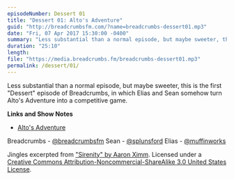 ```yaml
---
episodeNumber: Dessert 01
title: "Dessert 01: Alto's Adventure"
guid: "http://breadcrumbsfm.com/?name=breadcrumbs-dessert01.mp3"
date: "Fri, 07 Apr 2017 15:30:00 -0400"
summary: "Less substantial than a normal episode, but maybe sweeter, this is the first &quot;Dessert&quot; episode of Breadcrumbs, in which Elias and Sean somehow turn Alto's Adventure into a competitive game."
duration: "25:10"
length: 
file: "https://media.breadcrumbs.fm/breadcrumbs-dessert01.mp3"
permalink: /dessert/01/
---
```

Less substantial than a normal episode, but maybe sweeter, this is the first "Dessert" episode of Breadcrumbs, in which Elias and Sean somehow turn Alto's Adventure into a competitive game.

**Links and Show Notes** 
- [ Alto's Adventure](https://itunes.apple.com/us/app/altos-adventure/id950812012?mt=8&uo=4)

Breadcrumbs - [@breadcrumbsfm](https://twitter.com/breadcrumbsfm) Sean - [@splunsford](https://twitter.com/splunsford) Elias - [@muffinworks](https://twitter.com/muffinworks)

Jingles excerpted from [ "Sirenity" by Aaron Ximm](http://freemusicarchive.org/music/aaron_ximm/handpans_and_the_hang/). Licensed under a [Creative Commons Attribution-Noncommercial-ShareAlike 3.0 United States License](http://creativecommons.org/licenses/by-nc-sa/3.0/us/).
